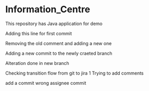 # Information_Centre
This repository has Java application for demo

Adding this line for first commit

Removing the old comment and adding a new one


Adding a new commit to the newly craeted branch 

Alteration done in new branch 

 
 
 
Checking transition flow from git to jira 1
Trying to add comments

add a commit
wrong assignee commit
